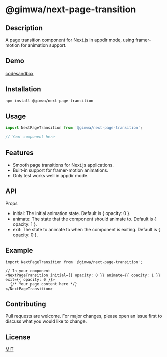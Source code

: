 # @gimwa/next-page-transition

## Description

A page transition component for Next.js in appdir mode, using framer-motion for animation support.

## Demo
[codesandbox](https://codesandbox.io/p/sandbox/affectionate-carlos-7z9p8s?file=%2Fapp%2Ftest%2Fpage.tsx%3A52%2C20)

## Installation

```bash
npm install @gimwa/next-page-transition
```

## Usage

```javascript
import NextPageTransition from '@gimwa/next-page-transition';

// Your component here
```

## Features

- Smooth page transitions for Next.js applications.
- Built-in support for framer-motion animations.
- Only test works well in appdir mode.

## API

Props
- initial: The initial animation state. Default is { opacity: 0 }.
- animate: The state that the component should animate to. Default is { opacity: 1 }.
- exit: The state to animate to when the component is exiting. Default is { opacity: 0 }.


## Example

```tsx
import NextPageTransition from '@gimwa/next-page-transition';

// In your component
<NextPageTransition initial={{ opacity: 0 }} animate={{ opacity: 1 }} exit={{ opacity: 0 }}>
  {/* Your page content here */}
</NextPageTransition>
```

## Contributing

Pull requests are welcome. For major changes, please open an issue first to discuss what you would like to change.

## License

[MIT](https://choosealicense.com/licenses/mit/)

